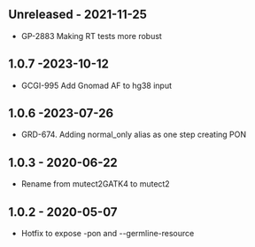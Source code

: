 ## Unreleased - 2021-11-25
- GP-2883 Making RT tests more robust

## 1.0.7 -2023-10-12
- GCGI-995 Add Gnomad AF to hg38 input

## 1.0.6 -2023-07-26
- GRD-674. Adding normal_only alias as one step creating PON  

## 1.0.3 - 2020-06-22
- Rename from mutect2GATK4 to mutect2

## 1.0.2 - 2020-05-07
- Hotfix to expose -pon and --germline-resource